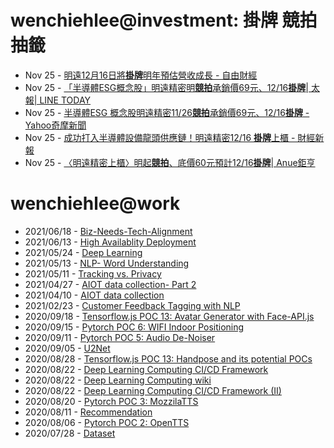 # wenchiehlee@investment: 掛牌 競拍 抽籤 

<!-- rss start -->
- Nov 25 - [明遠12月16日將<b>掛牌</b>明年預估營收成長 - 自由財經](https://www.google.com/url?rct=j&sa=t&url=https://ec.ltn.com.tw/article/breakingnews/4874749&ct=ga&cd=CAIyIDQxYmVhYTFmNmEwMzBlM2I6Y29tLnR3OnpoLVRXOlRX&usg=AOvVaw1K-1rGRV2FvPdF7e_MMDQM)
- Nov 25 - [「半導體ESG概念股」明遠精密明<b>競拍</b>承銷價69元、12/16<b>掛牌</b>| 太報| LINE TODAY](https://www.google.com/url?rct=j&sa=t&url=https://today.line.me/tw/v2/article/nX2Z7EM&ct=ga&cd=CAIyIDQxYmVhYTFmNmEwMzBlM2I6Y29tLnR3OnpoLVRXOlRX&usg=AOvVaw0IcQOvWayPSnzbrfXCyZT0)
- Nov 25 - [半導體ESG 概念股明遠精密11/26<b>競拍</b>承銷價69元、12/16<b>掛牌</b> - Yahoo奇摩新聞](https://www.google.com/url?rct=j&sa=t&url=https://tw.news.yahoo.com/%25E5%258D%258A%25E5%25B0%258E%25E9%25AB%2594esg-%25E6%25A6%2582%25E5%25BF%25B5%25E8%2582%25A1%25E6%2598%258E%25E9%2581%25A0%25E7%25B2%25BE%25E5%25AF%258611-26%25E7%25AB%25B6%25E6%258B%258D-%25E6%2589%25BF%25E9%258A%25B7%25E5%2583%25B969%25E5%2585%2583-12-064045657.html&ct=ga&cd=CAIyIDQxYmVhYTFmNmEwMzBlM2I6Y29tLnR3OnpoLVRXOlRX&usg=AOvVaw0Zpl7zztDJVOmT-UOAQVBW)
- Nov 25 - [成功打入半導體設備龍頭供應鏈！明遠精密12/16 <b>掛牌</b>上櫃 - 財經新報](https://www.google.com/url?rct=j&sa=t&url=https://finance.technews.tw/2024/11/25/equipment-faucet/&ct=ga&cd=CAIyIDQxYmVhYTFmNmEwMzBlM2I6Y29tLnR3OnpoLVRXOlRX&usg=AOvVaw3VNqXvml8aZqKcrclRAYgd)
- Nov 25 - [〈明遠精密上櫃〉明起<b>競拍</b>、底價60元預計12/16<b>掛牌</b>| Anue鉅亨](https://www.google.com/url?rct=j&sa=t&url=https://news.cnyes.com/news/id/5789072&ct=ga&cd=CAIyIDQxYmVhYTFmNmEwMzBlM2I6Y29tLnR3OnpoLVRXOlRX&usg=AOvVaw3OaG18Pe5s87AFir8AwFFZ)
<!-- rss end -->

# wenchiehlee@work
<!-- _feed1_ start -->
- 2021/06/18 - [Biz-Needs-Tech-Alignment](https://wenchiehlee.github.io/mkdocs/blog/2021/06/biz-needs-tech-alignment/)
- 2021/06/13 - [High Availablity Deployment](https://wenchiehlee.github.io/mkdocs/blog/2021/06/high-availablity-deployment/)
- 2021/05/24 - [Deep Learning](https://wenchiehlee.github.io/mkdocs/blog/2021/05/deep-learning/)
- 2021/05/13 - [NLP- Word Understanding](https://wenchiehlee.github.io/mkdocs/blog/2021/05/nlp--word-understanding/)
- 2021/05/11 - [Tracking vs. Privacy](https://wenchiehlee.github.io/mkdocs/blog/2021/05/tracking-vs-privacy/)
- 2021/04/27 - [AIOT data collection- Part 2](https://wenchiehlee.github.io/mkdocs/blog/2021/04/aiot-data-collection--part-2/)
- 2021/04/10 - [AIOT data collection](https://wenchiehlee.github.io/mkdocs/blog/2021/04/aiot-data-collection/)
- 2021/02/23 - [Customer Feedback Tagging with NLP](https://wenchiehlee.github.io/mkdocs/blog/2021/02/customer-feedback-tagging-with-nlp/)
- 2020/09/18 - [Tensorflow.js POC 13: Avatar Generator with Face-API.js](https://wenchiehlee.github.io/mkdocs/blog/2020/09/tensorflowjs-poc-13-avatar-generator-with-face-apijs/)
- 2020/09/15 - [Pytorch POC 6: WIFI Indoor Positioning](https://wenchiehlee.github.io/mkdocs/blog/2020/09/pytorch-poc-6-wifi-indoor-positioning/)
- 2020/09/11 - [Pytorch POC 5: Audio De-Noiser](https://wenchiehlee.github.io/mkdocs/blog/2020/09/pytorch-poc-5-audio-de-noiser/)
- 2020/09/05 - [U2Net](https://wenchiehlee.github.io/mkdocs/blog/2020/09/u2net/)
- 2020/08/28 - [Tensorflow.js POC 13: Handpose and its potential POCs](https://wenchiehlee.github.io/mkdocs/blog/2020/08/tensorflowjs-poc-13-handpose-and-its-potential-pocs/)
- 2020/08/22 - [Deep Learning Computing CI/CD Framework](https://wenchiehlee.github.io/mkdocs/blog/2020/08/deep-learning-computing-cicd-framework/)
- 2020/08/22 - [Deep Learning Computing wiki](https://wenchiehlee.github.io/mkdocs/blog/2020/08/deep-learning-computing-wiki/)
- 2020/08/22 - [Deep Learning Computing CI/CD Framework (II)](https://wenchiehlee.github.io/mkdocs/blog/2020/08/deep-learning-computing-cicd-framework-ii/)
- 2020/08/20 - [Pytorch POC 3: MozzilaTTS](https://wenchiehlee.github.io/mkdocs/blog/2020/08/pytorch-poc-3-mozzilatts/)
- 2020/08/11 - [Recommendation](https://wenchiehlee.github.io/mkdocs/blog/2020/08/recommendation/)
- 2020/08/06 - [Pytorch POC 2: OpenTTS](https://wenchiehlee.github.io/mkdocs/blog/2020/08/pytorch-poc-2-opentts/)
- 2020/07/28 - [Dataset](https://wenchiehlee.github.io/mkdocs/blog/2020/07/dataset/)
<!-- _feed1_ end -->
